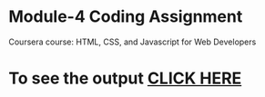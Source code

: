 

# Module-4 Coding Assignment

Coursera course: HTML, CSS, and Javascript for Web Developers

# To see the output [CLICK HERE](https://chrizcjohn.github.io/coursera/mod4_solution/index.html)

